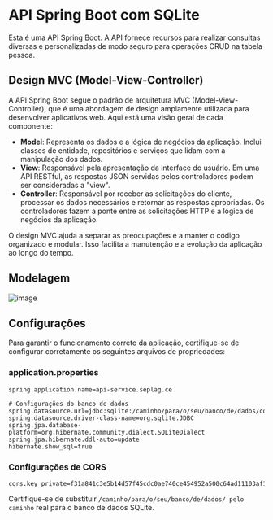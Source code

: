 # API Spring Boot com SQLite

Esta é uma API Spring Boot. A API fornece recursos para realizar consultas diversas e personalizadas de modo seguro para operações CRUD na tabela pessoa.
                        
## Design MVC (Model-View-Controller)

A API Spring Boot segue o padrão de arquitetura MVC (Model-View-Controller), que é uma abordagem de design amplamente utilizada para desenvolver aplicativos web. Aqui está uma visão geral de cada componente:

- **Model**: Representa os dados e a lógica de negócios da aplicação. Inclui classes de entidade, repositórios e serviços que lidam com a manipulação dos dados.
- **View**: Responsável pela apresentação da interface do usuário. Em uma API RESTful, as respostas JSON servidas pelos controladores podem ser consideradas a "view".
- **Controller**: Responsável por receber as solicitações do cliente, processar os dados necessários e retornar as respostas apropriadas. Os controladores fazem a ponte entre as solicitações HTTP e a lógica de negócios da aplicação.

O design MVC ajuda a separar as preocupações e a manter o código organizado e modular. Isso facilita a manutenção e a evolução da aplicação ao longo do tempo.
                        
## Modelagem
![image](https://github.com/ayrtonfilho/api-service.seplag.ce/assets/71043862/e29baa6b-9364-4189-938c-fcef4b0f54f6)
                
## Configurações        
                                
Para garantir o funcionamento correto da aplicação, certifique-se de configurar corretamente os seguintes arquivos de propriedades:

### application.properties

```properties
spring.application.name=api-service.seplag.ce

# Configurações do banco de dados
spring.datasource.url=jdbc:sqlite:/caminho/para/o/seu/banco/de/dados/course.api.db
spring.datasource.driver-class-name=org.sqlite.JDBC
spring.jpa.database-platform=org.hibernate.community.dialect.SQLiteDialect
spring.jpa.hibernate.ddl-auto=update
hibernate.show_sql=true
```

### Configurações de CORS
```properties
cors.key_private=f31a841c3e5b14d57f45cdc0ae740ce454952a500c64ad11103af1cb9e7d972e35017645002bc2e4066a243bcd3238f5cafd7e3728afc44bda436c4c0ddba7e2
```
Certifique-se de substituir ```/caminho/para/o/seu/banco/de/dados/ pelo caminho``` real para o banco de dados SQLite.
